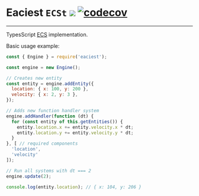 # Eaciest `ECSt` ![](https://github.com/Badrpas/eaciest/workflows/Tests/badge.svg) [![codecov](https://codecov.io/gh/Badrpas/eaciest/branch/master/graph/badge.svg)](https://codecov.io/gh/Badrpas/eaciest)
---
TypesScript [ECS](https://en.wikipedia.org/wiki/Entity_component_system) implementation.

Basic usage example:
```js
const { Engine } = require('eaciest');

const engine = new Engine();

// Creates new entity
const entity = engine.addEntity({ 
  location: { x: 100, y: 200 },
  velocity: { x: 2, y: 3 },
});

// Adds new function handler system
engine.addHandler(function (dt) {
  for (const entity of this.getEntities()) {
    entity.location.x += entity.velocity.x * dt;
    entity.location.y += entity.velocity.y * dt;
  }
}, [ // required components
  'location',
  'velocity'
]);

// Run all systems with dt === 2
engine.update(2);

console.log(entity.location); // { x: 104, y: 206 }

```
